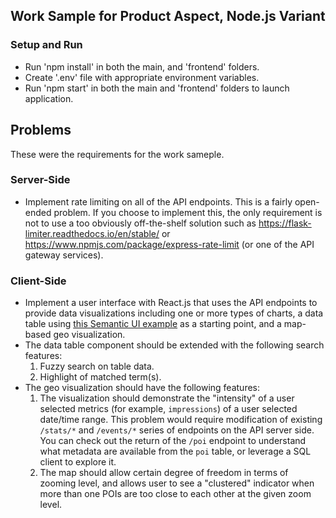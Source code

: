 Work Sample for Product Aspect, Node.js Variant
---

### Setup and Run

- Run 'npm install' in both the main, and 'frontend' folders.
- Create '.env' file with appropriate environment variables.
- Run 'npm start' in both the main and 'frontend' folders to launch application.


## Problems

These were the requirements for the work sameple.

### Server-Side

- Implement rate limiting on all of the API endpoints. This is a fairly open-ended problem. If you choose to implement this, the only requirement is not to use a too obviously off-the-shelf solution such as https://flask-limiter.readthedocs.io/en/stable/ or https://www.npmjs.com/package/express-rate-limit (or one of the API gateway services).

### Client-Side

- Implement a user interface with React.js that uses the API endpoints to provide data visualizations including one or more types of charts, a data table using [this Semantic UI example](https://github.com/Semantic-Org/Semantic-UI-React/blob/master/docs/src/examples/collections/Table/Types/TableExamplePagination.js) as a starting point, and a map-based geo visualization.
- The data table component should be extended with the following search features:
	1. Fuzzy search on table data.
	2. Highlight of matched term(s).
- The geo visualization should have the following features: 
	1. The visualization should demonstrate the "intensity" of a user selected metrics (for example, `impressions`) of a user selected date/time range. This problem would require modification of existing `/stats/*` and `/events/*` series of endpoints on the API server side. You can check out the return of the `/poi` endpoint to understand what metadata are available from the `poi` table, or leverage a SQL client to explore it.
	2. The map should allow certain degree of freedom in terms of zooming level, and allows user to see a "clustered" indicator when more than one POIs are too close to each other at the given zoom level.
